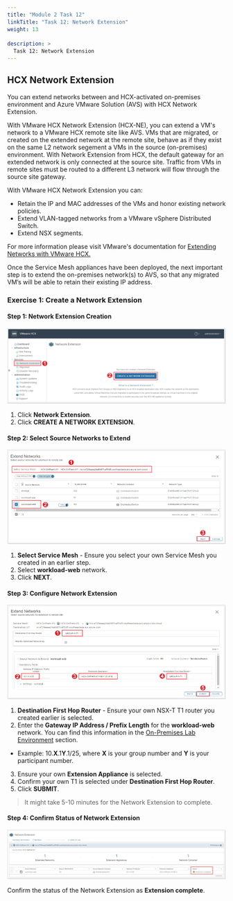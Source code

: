 ```yaml
---
title: "Module 2 Task 12"
linkTitle: "Task 12: Network Extension"
weight: 13

description: >
  Task 12: Network Extension
---
```


## **HCX Network Extension**

You can extend networks between and HCX-activated on-premises environment and Azure VMware Solution (AVS) with HCX Network Extension.

With VMware HCX Network Extension (HCX-NE), you can extend a VM's network to a VMware HCX remote site like AVS. VMs that are migrated, or created on the extended network at the remote site, behave as if they exist on the same L2 network segement a VMs in the source (on-premises) environment. With Network Extension from HCX, the default gateway for an extended network is only connected at the source site. Traffic from VMs in remote sites must be routed to a different L3 network will flow through the source site gateway.

With VMware HCX Network Extension you can:

- Retain the IP and MAC addresses of the VMs and honor existing network policies.
- Extend VLAN-tagged networks from a VMware vSphere Distributed Switch.
- Extend NSX segments.

For more information please visit VMware's documentation for [Extending Networks with VMware HCX.](https://docs.vmware.com/en/VMware-HCX/4.3/hcx-user-guide/GUID-DD9C3316-D01C-4088-B3EA-84ADB9FED573.html)

Once the Service Mesh appliances have been deployed, the next important step is to extend the on-premises network(s) to AVS, so that any migrated VM’s will be able to retain their existing IP address.

### **Exercise 1: Create a Network Extension**

#### Step 1: Network Extension Creation

![](Mod2Task12Pic1.png)

1. Click **Network Extension**.
2. Click **CREATE A NETWORK EXTENSION**.

#### Step 2: Select Source Networks to Extend

![](Mod2Task12Pic2.png)

1. **Select Service Mesh** - Ensure you select your own Service Mesh you created in an earlier step.
2. Select **workload-web** network.
3. Click **NEXT**.

#### Step 3: Configure Network Extension

![](Mod2Task12Pic3.png)

1. **Destination First Hop Router** - Ensure your own NSX-T T1 router you created earlier is selected.
2. Enter the **Gateway IP Address / Prefix Length** for the **workload-web** network. You can find this information in the [On-Premises Lab Environment](/docs/#on-premises-vmware-lab-environment) section.
- Example: 10.**X**.1**Y**.1/25, where **X** is your group number and **Y** is your participant number.
3. Ensure your own **Extension Appliance** is selected.
4. Confirm your own T1 is selected under **Destination First Hop Router**.
5. Click **SUBMIT**.

> It might take 5-10 minutes for the Network Extension to complete.

#### Step 4: Confirm Status of Network Extension

![](Mod2Task12Pic4.png)

Confirm the status of the Network Extension as **Extension complete**.

